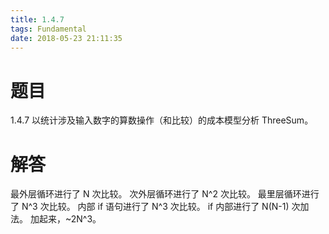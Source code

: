 ```yaml
---
title: 1.4.7
tags: Fundamental
date: 2018-05-23 21:11:35
---
```


# 题目

1.4.7
以统计涉及输入数字的算数操作（和比较）的成本模型分析 ThreeSum。

# 解答

最外层循环进行了 N 次比较。
次外层循环进行了 N^2 次比较。
最里层循环进行了 N^3 次比较。
内部 if 语句进行了 N^3 次比较。
if 内部进行了 N(N-1) 次加法。
加起来，~2N^3。